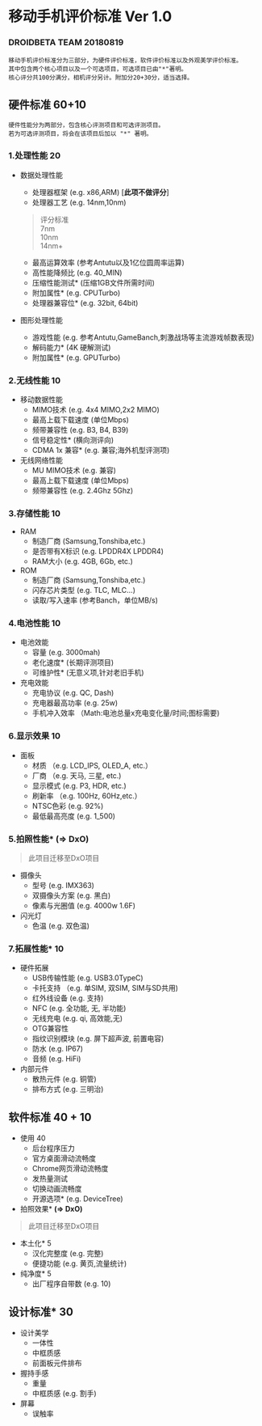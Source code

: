 # 移动手机评价标准 Ver 1.0
### DROIDBETA TEAM 20180819
	移动手机评价标准分为三部分，为硬件评价标准，软件评价标准以及外观美学评价标准。
	其中包含两个核心项目以及一个可选项目，可选项目已由"*"著明。
	核心评分共100分满分，相机评分另计。附加分20+30分，适当选择。

## 硬件标准 60+10
	硬件性能分为两部分，包含核心评测项目和可选评测项目。
	若为可选评测项目，将会在该项目后加以 "*" 著明。
### 1.处理性能 20
 * 数据处理性能
 	* 处理器框架 (e.g. x86,ARM) [**此项不做评分**]
 	* 处理器工艺 (e.g. 14nm,10nm) 
 
	> 评分标准  
	> 7nm	
	> 10nm		
	> 14nm+	
	
 	* 最高运算效率 (参考Antutu以及1亿位圆周率运算)
 	* 高性能降频比 (e.g. 40_MIN)
 	* 压缩性能测试* (压缩1GB文件所需时间)
 	* 附加属性* (e.g. CPUTurbo)
 	* 处理器兼容位* (e.g. 32bit, 64bit) 
 * 图形处理性能
	* 游戏性能 (e.g. 参考Antutu,GameBanch,刺激战场等主流游戏帧数表现)
	* 解码能力* (4K 硬解测试)
	* 附加属性* (e.g. GPUTurbo)
 	
### 2.无线性能 10
 * 移动数据性能
 	* MIMO技术 (e.g. 4x4 MIMO,2x2 MIMO) 
 	* 最高上载下载速度 (单位Mbps)
 	* 频带兼容性 (e.g. B3, B4, B39)
 	* 信号稳定性* (横向测评向)
 	* CDMA 1x 兼容* (e.g. 兼容;海外机型评测项)
 * 无线网络性能
 	* MU MIMO技术 (e.g. 兼容)
  	* 最高上载下载速度 (单位Mbps)
  	* 频带兼容性 (e.g. 2.4Ghz 5Ghz)

### 3.存储性能 10
 * RAM
 	* 制造厂商 (Samsung,Tonshiba,etc.)
 	* 是否带有X标识 (e.g. LPDDR4X LPDDR4)
 	* RAM大小 (e.g. 4GB, 6Gb, etc.)
 * ROM
	* 制造厂商 (Samsung,Tonshiba,etc.)
	* 闪存芯片类型 (e.g. TLC, MLC...)
 	* 读取/写入速率 (参考Banch，单位MB/s)

### 4.电池性能 10
 * 电池效能
 	* 容量 (e.g. 3000mah)
 	* 老化速度* (长期评测项目)
 	* 可维护性* (无意义项,针对老旧手机)
 * 充电效能
 	* 充电协议 (e.g. QC, Dash)
 	* 充电器最高功率 (e.g. 25w)
 	* 手机冲入效率 （Math:电池总量x充电变化量/时间;图标需要)
 

### 6.显示效果 10
 * 面板 	
 	* 材质 （e.g. LCD_IPS,  OLED_A, etc.）
 	* 厂商 （e.g. 天马, 三星, etc.)
 	* 显示模式 (e.g. P3, HDR, etc.)
 	* 刷新率 	（e.g. 100Hz, 60Hz,etc.）
 	* NTSC色彩 (e.g. 92%)
 	* 最低最高亮度 (e.g. 1_500)
 	
### 5.拍照性能* **(=> DxO)**
> 此项目迁移至DxO项目

 * 摄像头
 	* 型号 (e.g. IMX363)
 	* 双摄像头方案 (e.g. 黑白)
 	* 像素与光圈值 (e.g. 4000w 1.6F)
 * 闪光灯
 	* 色温	 (e.g. 双色温)
 	
### 7.拓展性能* 10
 * 硬件拓展
 	* USB传输性能 (e.g. USB3.0TypeC)
 	* 卡托支持 （e.g. 单SIM, 双SIM, SIM与SD共用) 
 	* 红外线设备 (e.g. 支持)
	* NFC (e.g. 全功能, 无, 半功能)
	* 无线充电 (e.g. qi, 高效能,无)
 	* OTG兼容性
 	* 指纹识别模块 (e.g. 屏下超声波, 前置电容)
 	* 防水 (e.g. IP67)
 	* 音频 (e.g. HiFi)
 * 内部元件
 	* 散热元件 (e.g. 铜管)
 	* 排布方式 (e.g. 三明治)

## 软件标准 40 + 10
 * 使用 40
 	* 后台程序压力
 	* 官方桌面滑动流畅度
 	* Chrome网页滑动流畅度 
 	* 发热量测试
 	* 切换动画流畅度
 	* 开源选项* (e.g. DeviceTree)
 *  拍照效果*  **(=> DxO)** 
 
 > 此项目迁移至DxO项目
 
 * 本土化* 5
 	* 汉化完整度 (e.g. 完整) 
 	* 便捷功能 (e.g. 黄页,流量统计)
 * 纯净度* 5
 	* 出厂程序自带数 (e.g. 10)
 
## 设计标准* 30
 * 设计美学
 	* 一体性
 	* 中框质感
 	* 前面板元件排布
 * 握持手感
 	* 重量
 	* 中框质感 (e.g. 割手)
 * 屏幕
 	* 误触率
